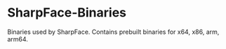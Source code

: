 # SharpFace-Binaries
Binaries used by SharpFace. Contains prebuilt binaries for x64, x86, arm, arm64.
